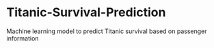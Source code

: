 # Titanic-Survival-Prediction
Machine learning model to predict Titanic survival based on passenger information
